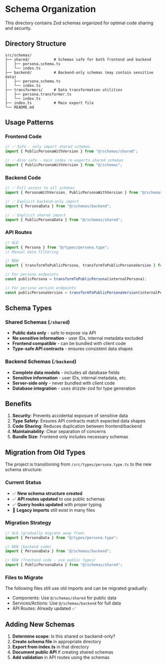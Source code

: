 # Schema Organization

This directory contains Zod schemas organized for optimal code sharing and security.

## Directory Structure

```
src/schemas/
├── shared/           # Schemas safe for both frontend and backend
│   ├── persona.schema.ts
│   └── index.ts
├── backend/          # Backend-only schemas (may contain sensitive data)
│   ├── persona.schema.ts
│   └── index.ts
├── transformers/     # Data transformation utilities
│   ├── persona.transformer.ts
│   └── index.ts
├── index.ts          # Main export file
└── README.md
```

## Usage Patterns

### Frontend Code
```typescript
// ✅ Safe - only import shared schemas
import { PublicPersonaWithVersion } from "@/schemas/shared";

// ✅ Also safe - main index re-exports shared schemas
import { PublicPersonaWithVersion } from "@/schemas";
```

### Backend Code
```typescript
// ✅ Full access to all schemas
import { PersonaWithVersion, PublicPersonaWithVersion } from "@/schemas";

// ✅ Explicit backend-only import
import { PersonaData } from "@/schemas/backend";

// ✅ Explicit shared import
import { PublicPersonaData } from "@/schemas/shared";
```

### API Routes
```typescript
// OLD
import { Persona } from "@/types/persona.type";
// Manual data filtering

// NEW
import { transformToPublicPersona, transformToPublicPersonaVersion } from "@/schemas/transformers";

// For persona endpoints
const publicPersona = transformToPublicPersona(internalPersona);

// For persona version endpoints
const publicPersonaVersion = transformToPublicPersonaVersion(internalPersonaVersion);
```

## Schema Types

### Shared Schemas (`/shared`)
- **Public data only** - safe to expose via API
- **No sensitive information** - user IDs, internal metadata excluded
- **Frontend compatible** - can be bundled with client code
- **Type-safe API contracts** - ensures consistent data shapes

### Backend Schemas (`/backend`)
- **Complete data models** - includes all database fields
- **Sensitive information** - user IDs, internal metadata, etc.
- **Server-side only** - never bundled with client code
- **Database integration** - uses drizzle-zod for type generation

## Benefits

1. **Security**: Prevents accidental exposure of sensitive data
2. **Type Safety**: Ensures API contracts match expected data shapes
3. **Code Sharing**: Reduces duplication between frontend/backend
4. **Maintainability**: Clear separation of concerns
5. **Bundle Size**: Frontend only includes necessary schemas

## Migration from Old Types

The project is transitioning from `/src/types/persona.type.ts` to the new schema structure:

### Current Status
- ✅ **New schema structure created**
- ✅ **API routes updated** to use public schemas
- ✅ **Query hooks updated** with proper typing
- 🔄 **Legacy imports** still exist in many files

### Migration Strategy
```typescript
// OLD (gradually migrate away from)
import { PersonaData } from "@/types/persona.type";

// NEW (backend code)
import { PersonaData } from "@/schemas/backend";

// NEW (frontend code - use public types)
import { PublicPersonaData } from "@/schemas/shared";
```

### Files to Migrate
The following files still use old imports and can be migrated gradually:
- Components: Use `@/schemas/shared` for public data
- Services/Actions: Use `@/schemas/backend` for full data
- API Routes: Already updated ✅

## Adding New Schemas

1. **Determine scope**: Is this shared or backend-only?
2. **Create schema file** in appropriate directory
3. **Export from index.ts** in that directory
4. **Document public API** if creating shared schemas
5. **Add validation** in API routes using the schemas